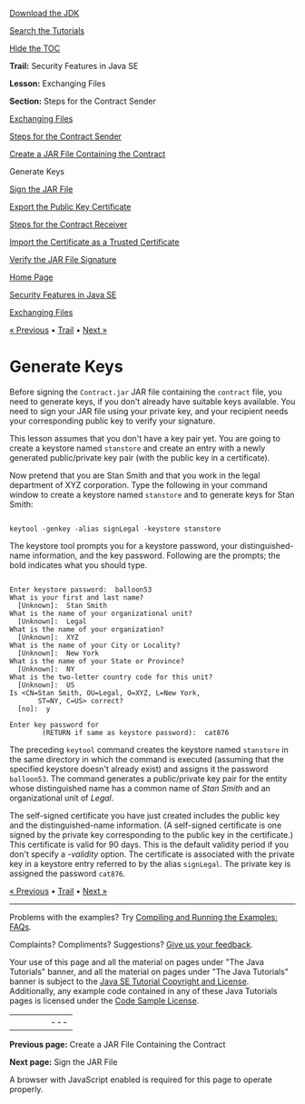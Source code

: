 [Download
the JDK](http://java.sun.com/javase/6/download.jsp)
  
[Search the
Tutorials](../../search.html)
  
[Hide the TOC](javascript:toggleLeft())

**Trail:** Security Features in Java SE
  
**Lesson:** Exchanging Files
  
**Section:** Steps for the Contract Sender

[Exchanging Files](index.html)

[Steps for the Contract Sender](sender.html)

[Create a JAR File Containing the Contract](step1.html)

Generate Keys

[Sign the JAR File](step3.html)

[Export the Public Key Certificate](step4.html)

[Steps for the Contract Receiver](receiver.html)

[Import the Certificate as a Trusted Certificate](rstep1.html)

[Verify the JAR File Signature](rstep2.html)

[Home Page](../../index.html)
>
[Security Features in Java SE](../index.html)
>
[Exchanging Files](index.html)

[« Previous](step1.html) • [Trail](../TOC.html) • [Next »](step3.html)

# Generate Keys

Before signing the `Contract.jar` JAR file containing the
`contract` file, you need to generate keys,
if you don't already have suitable keys available.
You need to sign your JAR file using your private key, and your recipient needs your corresponding public key to verify your signature.

This lesson assumes that you don't have a key pair yet.
You are going to create a keystore named `stanstore` and
create an entry with a newly generated public/private key pair
(with the public key in a certificate).

Now pretend that you are Stan Smith and that you
work in the legal department of XYZ corporation.
Type the following in your command window to create a
keystore named `stanstore` and to
generate keys for Stan Smith:

```

keytool -genkey -alias signLegal -keystore stanstore

```

The keystore tool prompts you for a keystore password, your
distinguished-name information, and the key password.
Following are the prompts; the bold indicates
what you should type.

```

Enter keystore password:  balloon53 
What is your first and last name?
  [Unknown]:  Stan Smith 
What is the name of your organizational unit?
  [Unknown]:  Legal 
What is the name of your organization?
  [Unknown]:  XYZ 
What is the name of your City or Locality?
  [Unknown]:  New York
What is the name of your State or Province?
  [Unknown]:  NY 
What is the two-letter country code for this unit?
  [Unknown]:  US 
Is <CN=Stan Smith, OU=Legal, O=XYZ, L=New York, 
       ST=NY, C=US> correct?
  [no]:  y 
    
Enter key password for 
        (RETURN if same as keystore password):  cat876 

```

The preceding `keytool` command creates the keystore named `stanstore` in the same directory in which the command is executed (assuming that the specified keystore doesn't already exist) and assigns it the password `balloon53`.
The command generates a public/private key pair for the entity whose distinguished name has a common name of *Stan Smith* and an organizational unit of *Legal*.

The self-signed certificate you have just created
includes the public key and the distinguished-name information.
(A self-signed certificate is one signed by the private key corresponding to
the public key in the certificate.)
This certificate is valid
for 90 days. This is the default validity period if you don't specify a
*-validity* option. The certificate is associated
with the private key in a keystore entry referred to by the
alias `signLegal`. The private key is assigned the password
`cat876`.

[« Previous](step1.html)
•
[Trail](../TOC.html)
•
[Next »](step3.html)

---

Problems with the examples? Try [Compiling and Running
the Examples: FAQs](../../information/run-examples.html).
  
Complaints? Compliments? Suggestions? [Give
us your feedback](http://download.oracle.com/javase/feedback.html).

Your use of this page and all the material on pages under "The Java Tutorials" banner,
and all the material on pages under "The Java Tutorials" banner is subject to the [Java SE Tutorial Copyright
and License](../../information/license.html).
Additionally, any example code contained in any of these Java
Tutorials pages is licensed under the
[Code
Sample License](http://developers.sun.com/license/berkeley_license.html).

|  |  |  |  |  |
| --- | --- | --- | --- | --- |
| |  |  | | --- | --- | | duke image | Oracle logo | | [About Oracle](http://www.oracle.com/us/corporate/index.html) | [Oracle Technology Network](http://www.oracle.com/technology/index.html) | [Terms of Service](https://www.samplecode.oracle.com/servlets/CompulsoryClickThrough?type=TermsOfService) | Copyright © 1995, 2011 Oracle and/or its affiliates. All rights reserved. |

**Previous page:** Create a JAR File Containing the Contract
  
**Next page:** Sign the JAR File




A browser with JavaScript enabled is required for this page to operate properly.
